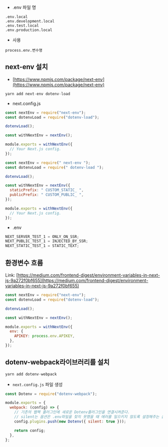 - .env 파일 명

```
.env.local
.env.development.local
.env.test.local
.env.production.local
```

- 사용

`process.env.변수명`

## next-env 설치

- [https://www.npmjs.com/package/next-env](https://www.npmjs.com/package/next-env)

```jsx
yarn add next-env dotenv-load
```

- next.config.js

```jsx
const nextEnv = require("next-env");
const dotenvLoad = require("dotenv-load");

dotenvLoad();

const withNextEnv = nextEnv();

module.exports = withNextEnv({
  // Your Next.js config.
});
```

```jsx
const nextEnv = require(" next-env ");
const dotenvLoad = require(" dotenv-load ");

dotenvLoad();

const withNextEnv = nextEnv({
  staticPrefix: " CUSTOM_STATIC_ ",
  publicPrefix: " CUSTOM_PUBLIC_ ",
});

module.exports = withNextEnv({
  // Your Next.js config.
});
```

- .env

```jsx
NEXT_SERVER_TEST_1 = ONLY_ON_SSR;
NEXT_PUBLIC_TEST_1 = INJECTED_BY_SSR;
NEXT_STATIC_TEST_1 = STATIC_TEXT;
```

## 환경변수 흐름

Link: [https://medium.com/frontend-digest/environment-variables-in-next-js-9a272f0bf655](https://medium.com/frontend-digest/environment-variables-in-next-js-9a272f0bf655)

```jsx
const nextEnv = require("next-env");
const dotenvLoad = require("dotenv-load");

dotenvLoad();

const withNextEnv = nextEnv();

module.exports = withNextEnv({
  env: {
    APIKEY: process.env.APIKEY,
  },
});
```

## dotenv-webpack라이브러리를 설치

```jsx
yarn add dotenv-webpack
```

- `next.config.js` 파일 생성

```jsx
const Dotenv = require("dotenv-webpack");

module.exports = {
  webpack: (config) => {
    // 기존의 웹팩 플러그인에 새로운 Dotenv플러그인을 연결시켜준다.
    // silent는 옵션은 .env파일을 찾지 못했을 때 에러를 일으키지 않도록 설정해주는 옵션이다.
    config.plugins.push(new Dotenv({ silent: true }));

    return config;
  },
};
```
